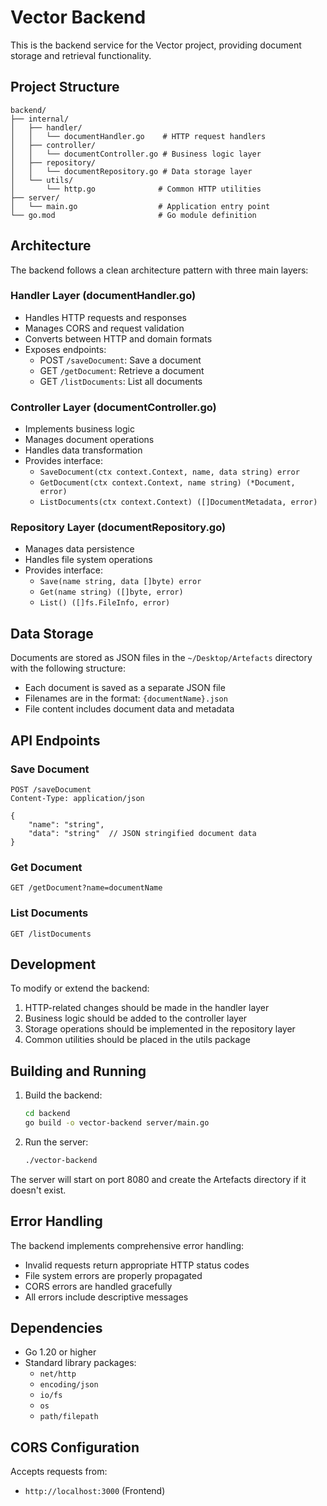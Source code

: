 # Vector Backend

This is the backend service for the Vector project, providing document storage and retrieval functionality.

## Project Structure

```
backend/
├── internal/
│   ├── handler/
│   │   └── documentHandler.go    # HTTP request handlers
│   ├── controller/
│   │   └── documentController.go # Business logic layer
│   ├── repository/
│   │   └── documentRepository.go # Data storage layer
│   └── utils/
│       └── http.go              # Common HTTP utilities
├── server/
│   └── main.go                  # Application entry point
└── go.mod                       # Go module definition
```

## Architecture

The backend follows a clean architecture pattern with three main layers:

### Handler Layer (documentHandler.go)
- Handles HTTP requests and responses
- Manages CORS and request validation
- Converts between HTTP and domain formats
- Exposes endpoints:
  - POST `/saveDocument`: Save a document
  - GET `/getDocument`: Retrieve a document
  - GET `/listDocuments`: List all documents

### Controller Layer (documentController.go)
- Implements business logic
- Manages document operations
- Handles data transformation
- Provides interface:
  - `SaveDocument(ctx context.Context, name, data string) error`
  - `GetDocument(ctx context.Context, name string) (*Document, error)`
  - `ListDocuments(ctx context.Context) ([]DocumentMetadata, error)`

### Repository Layer (documentRepository.go)
- Manages data persistence
- Handles file system operations
- Provides interface:
  - `Save(name string, data []byte) error`
  - `Get(name string) ([]byte, error)`
  - `List() ([]fs.FileInfo, error)`

## Data Storage

Documents are stored as JSON files in the `~/Desktop/Artefacts` directory with the following structure:
- Each document is saved as a separate JSON file
- Filenames are in the format: `{documentName}.json`
- File content includes document data and metadata

## API Endpoints

### Save Document
```
POST /saveDocument
Content-Type: application/json

{
    "name": "string",
    "data": "string"  // JSON stringified document data
}
```

### Get Document
```
GET /getDocument?name=documentName
```

### List Documents
```
GET /listDocuments
```

## Development

To modify or extend the backend:

1. HTTP-related changes should be made in the handler layer
2. Business logic should be added to the controller layer
3. Storage operations should be implemented in the repository layer
4. Common utilities should be placed in the utils package

## Building and Running

1. Build the backend:
   ```bash
   cd backend
   go build -o vector-backend server/main.go
   ```

2. Run the server:
   ```bash
   ./vector-backend
   ```

The server will start on port 8080 and create the Artefacts directory if it doesn't exist.

## Error Handling

The backend implements comprehensive error handling:
- Invalid requests return appropriate HTTP status codes
- File system errors are properly propagated
- CORS errors are handled gracefully
- All errors include descriptive messages

## Dependencies

- Go 1.20 or higher
- Standard library packages:
  - `net/http`
  - `encoding/json`
  - `io/fs`
  - `os`
  - `path/filepath`

## CORS Configuration

Accepts requests from:
- `http://localhost:3000` (Frontend) 